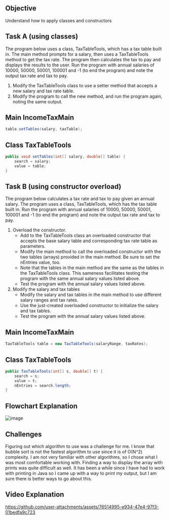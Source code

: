 ## Objective
Understand how to apply classes and constructors

## Task A (using classes)
The program below uses a class, TaxTableTools, which has a tax table built in. The main method prompts for a salary, then uses a TaxTableTools method to get the tax rate. The program then calculates the tax to pay and displays the results to the user. Run the program with annual salaries of 10000, 50000, 50001, 100001 and -1 (to end the program) and note the output tax rate and tax to pay.

1. Modify the TaxTableTools class to use a setter method that accepts a new salary and tax rate table.   
2. Modify the program to call the new method, and run the program again, noting the same output.   

## Main IncomeTaxMain
```java
table.setTables(salary, taxTable);
```

## Class TaxTableTools
```java
public void setTables(int[] salary, double[] table) {
    search = salary;
    value = table;
}
```
## Task B (using constructor overload)
The program below calculates a tax rate and tax to pay given an annual salary. The program uses a class, TaxTableTools, which has the tax table built in. Run the program with annual salaries of 10000, 50000, 50001, 100001 and -1 (to end the program) and note the output tax rate and tax to pay.

1. Overload the constructor.   
   - Add to the TaxTableTools class an overloaded constructor that accepts the base salary table and corresponding tax rate table as parameters.   
   - Modify the main method to call the overloaded constructor with the two tables (arrays) provided in the main method. Be sure to set the nEntries value, too.  
   - Note that the tables in the main method are the same as the tables in the TaxTableTools class. This sameness facilitates testing the program with the same annual salary values listed above.  
   - Test the program with the annual salary values listed above.
2. Modify the salary and tax tables
   - Modify the salary and tax tables in the main method to use different salary ranges and tax rates.
   - Use the just-created overloaded constructor to initialize the salary and tax tables.
   - Test the program with the annual salary values listed above.
## Main IncomeTaxMain
```java
TaxTableTools table = new TaxTableTools(salaryRange, taxRates);
```

## Class TaxTableTools
```java
public TaxTableTools(int[] s, double[] t) {
    search = s;
    value = t;
    nEntries = search.length;
}
```


## Flowchart Explanation
![image](https://github.com/user-attachments/assets/b47152a1-642e-4a98-b49d-8b8d20c294c1)

## Challenges
Figuring out which algorithm to use was a challenge for me. I know that bubble sort is not the fastest algorithm to use since it is of O(N^2) complexity. I am not very familiar with other algorithms, so I chose what I was most comfortable working with. Finding a way to display the array with prints was quite difficult as well. It has been a while since I have had to work with printing in Java so I came up with a way to print my output, but I am sure there is better ways to go about this.

## Video Explanation
https://github.com/user-attachments/assets/76514995-e934-47e4-97f3-01bedfa9c723
